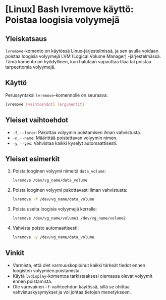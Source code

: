 # [Linux] Bash lvremove käyttö: Poistaa loogisia volyymejä

## Yleiskatsaus
`lvremove`-komento on käytössä Linux-järjestelmissä, ja sen avulla voidaan poistaa loogisia volyymejä LVM (Logical Volume Manager) -järjestelmässä. Tämä komento on hyödyllinen, kun halutaan vapauttaa tilaa tai poistaa tarpeettomia volyymejä.

## Käyttö
Perussyntaksi `lvremove`-komennolle on seuraava:

```bash
lvremove [vaihtoehdot] [argumentit]
```

## Yleiset vaihtoehdot
- `-f`, `--force`: Pakottaa volyymin poistamisen ilman vahvistusta.
- `-n`, `--name`: Määrittää poistettavan volyymin nimen.
- `-y`, `--yes`: Vahvistaa kaikki kyselyt automaattisesti.

## Yleiset esimerkit
1. Poista looginen volyymi nimeltä `data_volume`:
   ```bash
   lvremove /dev/vg_name/data_volume
   ```

2. Poista looginen volyymi pakottavasti ilman vahvistusta:
   ```bash
   lvremove -f /dev/vg_name/data_volume
   ```

3. Poista useita loogisia volyymejä kerralla:
   ```bash
   lvremove /dev/vg_name/volume1 /dev/vg_name/volume2
   ```

4. Vahvista poisto automaattisesti:
   ```bash
   lvremove -y /dev/vg_name/data_volume
   ```

## Vinkit
- Varmista, että olet varmuuskopioinut kaikki tärkeät tiedot ennen loogisten volyymien poistamista.
- Käytä `lvdisplay`-komentoa tarkistaaksesi olemassa olevat volyymit ennen poistamista.
- Ole varovainen `-f`-vaihtoehdon käytössä, sillä se ohittaa vahvistuskysymykset ja voi johtaa tietojen menetykseen.